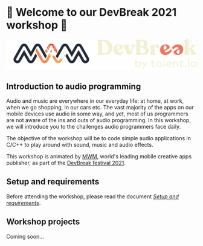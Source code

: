# 🎉  Welcome to our DevBreak 2021 workshop  🎉

![](documentation/mwm_devbreak_logos.png)


## Introduction to audio programming

Audio and music are everywhere in our everyday life: at home, at work, when we go shopping, in our cars etc. The vast majority of the apps on our mobile devices use audio in some way, and yet, most of us programmers are not aware of the ins and outs of audio programming. In this workshop, we will introduce you to the challenges audio programmers face daily. 

The objective of the workshop will be to code simple audio applications in C/C++ to play around with sound, music and audio effects.

This workshop is animated by [MWM](http://musicworldmedia.com/), world's leading mobile creative apps publisher, as part of the [DevBreak festival 2021](https://www.devbreak.io/).


## Setup and requirements

Before attending the workshop, please read the document [_Setup and requirements_](documentation/SetupRequirements.md).


## Workshop projects

Coming soon...
